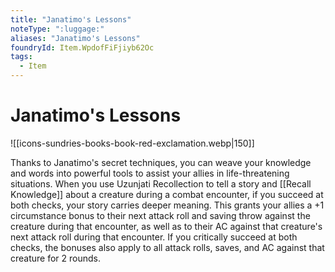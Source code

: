 ```yaml
---
title: "Janatimo's Lessons"
noteType: ":luggage:"
aliases: "Janatimo's Lessons"
foundryId: Item.WpdofFiFjiyb62Oc
tags:
  - Item
---
```


# Janatimo's Lessons
![[icons-sundries-books-book-red-exclamation.webp|150]]

Thanks to Janatimo's secret techniques, you can weave your knowledge and words into powerful tools to assist your allies in life-threatening situations. When you use Uzunjati Recollection to tell a story and [[Recall Knowledge]] about a creature during a combat encounter, if you succeed at both checks, your story carries deeper meaning. This grants your allies a +1 circumstance bonus to their next attack roll and saving throw against the creature during that encounter, as well as to their AC against that creature's next attack roll during that encounter. If you critically succeed at both checks, the bonuses also apply to all attack rolls, saves, and AC against that creature for 2 rounds.
